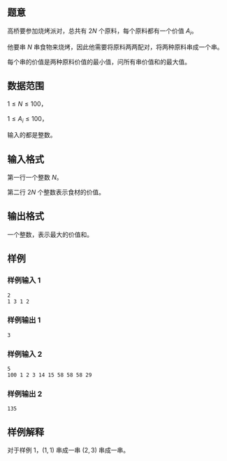 ## 题意

高桥要参加烧烤派对，总共有 $2N$ 个原料，每个原料都有一个价值 $A_i$。

他要串 $N$ 串食物来烧烤，因此他需要将原料两两配对，将两种原料串成一个串。

每个串的价值是两种原料价值的最小值，问所有串价值和的最大值。

## 数据范围

$1\le N\le 100$，

$1\le A_i\le 100$，

输入的都是整数。

## 输入格式

第一行一个整数 $N$。

第二行 $2N$ 个整数表示食材的价值。

## 输出格式

一个整数，表示最大的价值和。

## 样例

### 样例输入 1

```
2
1 3 1 2
```

### 样例输出 1

```
3
```



### 样例输入 2

```
5
100 1 2 3 14 15 58 58 58 29
```

### 样例输出 2

```
135
```



## 样例解释

对于样例 1，$(1,1)$ 串成一串 $(2,3)$ 串成一串。